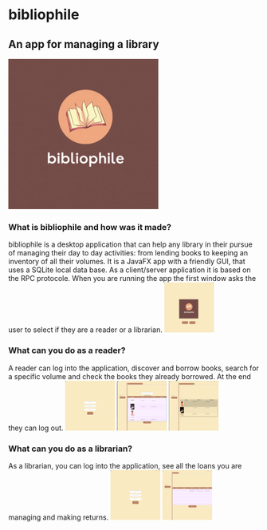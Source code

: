 
<h1>bibliophile</h1>
<h2>An app for managing a library</h2>
<img src="images/loggo.gif" alt="App's loggo"/>
<h3>What is <b>bibliophile</b> and how was it made?</h3>
bibliophile is a desktop application that can help any library in their
pursue of managing their day to day activities: from lending books
to keeping an inventory of all their volumes. It is a JavaFX app with a
friendly GUI, that uses a SQLite local data base. As a client/server application
it is based on the RPC protocole.
When you are running the app the first window asks the user to select
if they are a reader or a librarian.
<img src="images/1.png" alt="Reader log in" width="100px" height="100px"/>
<h3>What can you do as a reader?</h3>
A reader can log into the application, discover and borrow books, search
for a specific volume and check the books they already borrowed. At the end
they can log out.
<img src="images/2.png" alt="Reader log in" width="100px" height="100px"/>
<img src="images/3.png" alt="Discover page" width="100px" height="100px"/>
<img src="images/4.png" alt="My books page" width="100px" height="100px"/>
<h3>What can you do as a librarian?</h3>
As a librarian, you can log into the application, see all the loans you are managing and
making returns.
<img src="images/2.png" alt="Librarian log in" width="100px" height="100px"/>
<img src="images/5.png" alt="Loans and returns width="100px" height="100px"/>
